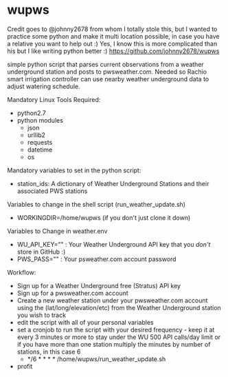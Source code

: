 # wupws
Credit goes to @johnny2678 from whom I totally stole this, but I wanted to practice some python and make it multi
location possible, in case you have a relative you want to help out :) Yes, I know this is more complicated than his
but I like writing python better :)
https://github.com/johnny2678/wupws

simple python script that parses current observations from a weather underground station and posts to pwsweather.com.  Needed so Rachio smart irrigation controller can use nearby weather underground data to adjust watering schedule.

Mandatory Linux Tools Required:
- python2.7
- python modules
  - json
  - urllib2
  - requests
  - datetime
  - os

Mandatory variables to set in the python script:
- station_ids: A dictionary of Weather Underground Stations and their associated PWS stations

Variables to change in the shell script (run_weather_update.sh)
- WORKINGDIR=/home/wupws  (if you don't just clone it down)

Variables to Change in weather.env
- WU_API_KEY="" : Your Weather Underground API key that you *don't* store in GitHub :)
- PWS_PASS="" : Your psweather.com account password

Workflow:
- Sign up for a Weather Underground free (Stratus) API key
- Sign up for a pwsweather.com account
- Create a new weather station under your pwsweather.com account using the (lat/long/elevation/etc) from the Weather Underground station you wish to track
- edit the script with all of your personal variables
- set a cronjob to run the script with your desired frequency - keep it at every 3 minutes or more to stay under the WU 500 API calls/day limit
 or if you have more than one station multiply the minutes by number of stations, in this case 6
     - */6 * * * * /home/wupws/run_weather_update.sh
- profit
